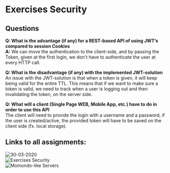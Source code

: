 # Exercises Security 

## Questions

**Q: What is the advantage (if any) for a REST-based API of using JWT’s compared to session Cookies** <br>
**A:** We can move the authentication to the client-side, and by passing the Token, given at the first login, we don't have to authenticate the user at every HTTP call. 

**Q: What is the disadvantage (if any) with the implemented JWT-solution** <br>
An issue with the JWT-solution is that when a token is given, it will keep being valid for the entire TTL. This means that if we want to make sure a token is valid, we need to track when a user is logging out and then invalidating the token, on the server side.

**Q: What will a client (Single Page WEB, Mobile App, etc.) have to do in order to use this API** <br>
The client will need to provide the login with a username and a password, if the user is created/active, the provided token will have to be saved on the client side (fx. local storage).

## Links to all assignments:
![30-03-2020](https://github.com/Paepke-cph/Flow3Week2Day1) <br>
![Exercises Security](https://github.com/Paepke-cph/Flow3Week2Day2) <br>
![Momondo-like Servers](https://github.com/Paepke-cph/Flow3Week2Day3) <br>
